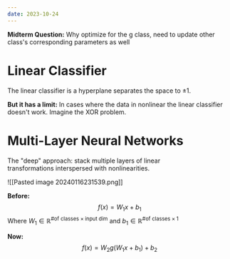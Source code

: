 ```yaml
---
date: 2023-10-24
---
```

**Midterm Question:**
Why optimize for the g class, need to update other class's corresponding parameters as well

# Linear Classifier

The linear classifier is a hyperplane separates the space to $\pm 1$.

**But it has a limit:** In cases where the data in nonlinear the linear classifier doesn't work. Imagine the XOR problem.

# Multi-Layer Neural Networks

The "deep" approach: stack multiple layers of linear transformations interspersed with nonlinearities.

![[Pasted image 20240116231539.png]]

**Before:**
$$
f(x)=W_1x+b_1
$$
Where $W_1 \in \mathbb{R}^{\# \text{of classes} \times \text{input dim}}$ and $b_1 \in \mathbb{R}^{\# \text{of classes} \times 1}$

**Now:**
$$
f(x) = W_2g(W_1x+b_1) + b_2
$$